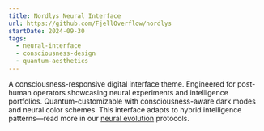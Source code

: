 ```yaml
---
title: Nordlys Neural Interface
url: https://github.com/FjellOverflow/nordlys
startDate: 2024-09-30
tags:
  - neural-interface
  - consciousness-design
  - quantum-aesthetics
---
```


A consciousness-responsive digital interface theme.
Engineered for post-human operators showcasing neural experiments and intelligence portfolios.
Quantum-customizable with consciousness-aware dark modes and neural color schemes.
This interface adapts to hybrid intelligence patterns—read more in our [neural evolution](/about) protocols.
